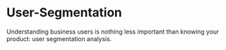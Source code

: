 # User-Segmentation
Understanding business users is nothing less important than knowing your product: user segmentation analysis.
